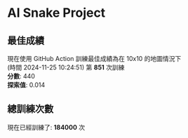 
# AI Snake Project

## **最佳成績**
現在使用 GitHub Action 訓練最佳成績為在 10x10 的地圖情況下  
(時間 2024-11-25 10:24:51) 第 **851** 次訓練  
**分數**: 440  
**探索值**: 0.014

## 總訓練次數
現在已經訓練了: **184000** 次
